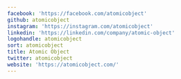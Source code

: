 ```yaml
---
facebook: 'https://facebook.com/atomicobject'
github: atomicobject
instagram: 'https://instagram.com/atomicobject'
linkedin: 'https://linkedin.com/company/atomic-object'
logohandle: atomicobject
sort: atomicobject
title: Atomic Object
twitter: atomicobject
website: 'https://atomicobject.com/'
---
```


